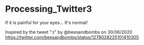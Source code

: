 # Processing_Twitter3
If it is painful for your eyes... It's normal!

Inspired by the tweet ":)" by @beesandbombs on 30/06/2020
https://twitter.com/beesandbombs/status/1278028225101410305
